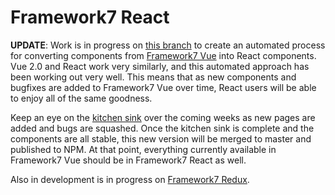 # Framework7 React

**UPDATE**: Work is in progress on [this branch](https://github.com/bencompton/Framework7-react/tree/f7-router) to create an automated process for converting components from [Framework7 Vue](https://github.com/nolimits4web/Framework7-Vue) into React components. Vue 2.0 and React work very similarly, and this automated approach has been working out very well. This means that as new components and bugfixes are added to Framework7 Vue over time, React users will be able to enjoy all of the same goodness.

Keep an eye on the [kitchen sink](https://bencompton.github.io/framework7-react/reactify-vue/) over the coming weeks as new pages are added and bugs are squashed. Once the kitchen sink is complete and the components are all stable, this new version will be merged to master and published to NPM. At that point, everything currently available in Framework7 Vue should be in Framework7 React as well.

Also in development is in progress on [Framework7 Redux](https://github.com/bencompton/framework7-redux).

